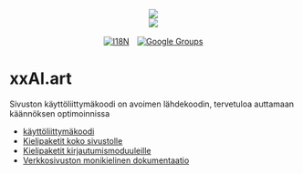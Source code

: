 <p align="center"><a href="https://xxai.art"><img src="https://cdn.jsdelivr.net/gh/xxai-art/doc/logo.svg"/></a><br/><a href="https://xxai.art"><img src="https://cdn.jsdelivr.net/gh/xxai-art/doc/xxai.svg"/></a></p><p align="center"><a href="https://github.com/xxai-art/doc#readme"><img alt="I18N" src="https://cdn.jsdelivr.net/gh/wactax/img/t.svg"/></a>　<a href="https://groups.google.com/u/0/g/xxai-art"><img alt="Google Groups" src="https://cdn.jsdelivr.net/gh/wactax/img/g-groups.svg"/></a></p>

# xxAI.art

Sivuston käyttöliittymäkoodi on avoimen lähdekoodin, tervetuloa auttamaan käännöksen optimoinnissa

* [käyttöliittymäkoodi](https://github.com/xxai-art/web)
* [Kielipaketit koko sivustolle](https://github.com/xxai-art/web/tree/main/i18n)
* [Kielipaketit kirjautumismoduuleille](https://github.com/wacpkg/user/tree/main/ui.i18n)
* [Verkkosivuston monikielinen dokumentaatio](https://github.com/xxai-doc)

